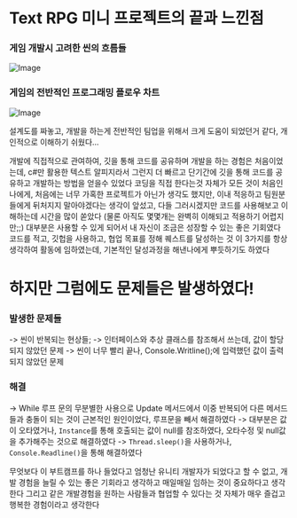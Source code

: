 # Text RPG 미니 프로젝트의 끝과 느낀점

### 게임 개발시 고려한 씬의 흐름들
![Image](https://github.com/user-attachments/assets/05086c0d-7b59-4e9b-beee-aa611ca909d2)
### 게임의 전반적인 프로그래밍 플로우 차트
![Image](https://github.com/user-attachments/assets/c55c35e6-1fc3-4e90-a2d6-0aa04848b258)

설계도를 짜놓고, 개발을 하는게 전반적인 팀업을 위해서 크게 도움이 되었던거 같다, 개인적으로 이해하기 쉬웠다...

개발에 직접적으로 관여하여, 깃을 통해 코드를 공유하며 개발을 하는 경험은 처음이었는데, 
c#만 활용한 텍스트 알피지라서 그런지 더 빠르고 단기간에 깃을 통해 코드를 공유하고 개발하는 방법을 얻을수 있었다 코딩을 직접 한다는것 자체가 모든 것이 처음인 나에게, 처음에는 너무 가혹한 프로젝트가 아닌가 생각도 했지만,
이내 적응하고 팀원분들에게 뒤처지지 말아야겠다는 생각이 앞섰고, 다들 그러시겠지만 코드를 사용해보고 이해하는데
시간을 많이 쏟았다 (물론 아직도 몇몇개는 완벽히 이해되고 적용하기 어렵지만;;) 대부분은 사용할 수 있게 되어서 내 자신이 조금은 성장할 수 있는 좋은 기회였다
코드를 적고, 깃헙을 사용하고, 협업 목표를 정해 퀘스트를 달성하는 것 이 3가지를 항상 생각하여 활동에 임하였는데, 기본적인 달성과정을 해낸나에게 뿌듯하기도 하였다

<h1>하지만 그럼에도 문제들은 발생하였다!</h1>

### 발생한 문제들
-> 씬이 반복되는 현상들;
-> 인터페이스와 추상 클래스를 참조해서 쓰는데, 값이 할당되지 않았던 문제
-> 씬이 너무 빨리 끝나, Console.Writline();에 입력했던 값이 출력되지 않았던 문제

### 해결
-> While 루프 문의 무분별한 사용으로 Update 메서드에서 이중 반복되어 다른 메서드들과 충돌이 되는 것이 근본적인 원인이었다, 루프문을 빼서 해결하였다
-> 대부분은 값이 오타였거나, `Instance`를 통해 호출되는 값이 null를 참조하였다, 오타수정 및 null값을 추가해주는 것으로 해결하였다
-> `Thread.sleep()`을 사용하거나, `Console.Readline()`을 통해 해결하였다

무엇보다 이 부트캠프를 하나 들었다고 엄청난 유니티 개발자가 되었다고 할 수 없고,
개발 경험을 늘릴 수 있는 좋은 기회라고 생각하고 매일매일 임하는 것이 중요하다고 생각한다
그리고 같은 개발경험을 원하는 사람들과 협업할 수 있다는 것 자체가 매우 즐겁고 행복한 경험이라고 생각한다
